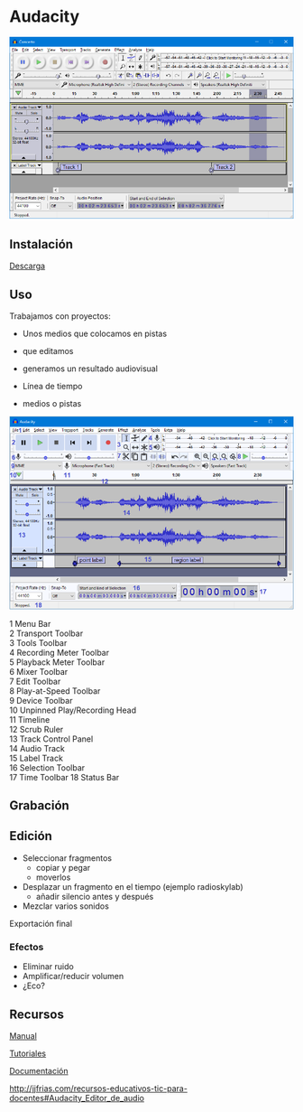 # Audacity

![Audacity](./images/Theme_Classic.png)

## Instalación

[Descarga](https://www.audacityteam.org/)


## Uso

Trabajamos con proyectos:
* Unos medios que colocamos en  pistas
* que editamos
* generamos un resultado audiovisual

* Línea de tiempo
* medios o pistas

![Audacity](./images/projectwindowimagemap_240.png)


1 Menu Bar   
2 Transport Toolbar   
3 Tools Toolbar   
4 Recording Meter Toolbar   
5 Playback Meter Toolbar   
6 Mixer Toolbar  
7 Edit Toolbar   
8 Play-at-Speed Toolbar   
9 Device Toolbar   
10 Unpinned Play/Recording Head   
11 Timeline   
12 Scrub Ruler  
13 Track Control Panel   
14 Audio Track   
15 Label Track   
16 Selection Toolbar   
17 Time Toolbar   18 Status Bar  


## Grabación

## Edición

* Seleccionar fragmentos
    * copiar y pegar
    * moverlos
* Desplazar un fragmento en el tiempo (ejemplo radioskylab)
    * añadir silencio antes y después
* Mezclar varios sonidos

Exportación final

### Efectos

* Eliminar ruido
* Amplificar/reducir volumen
* ¿Eco?

## Recursos


[Manual](https://manual.audacityteam.org/)

[Tutoriales](https://manual.audacityteam.org/#tutorials)

[Documentación](https://www.audacityteam.org/help/documentation/)

http://jjfrias.com/recursos-educativos-tic-para-docentes#Audacity_Editor_de_audio